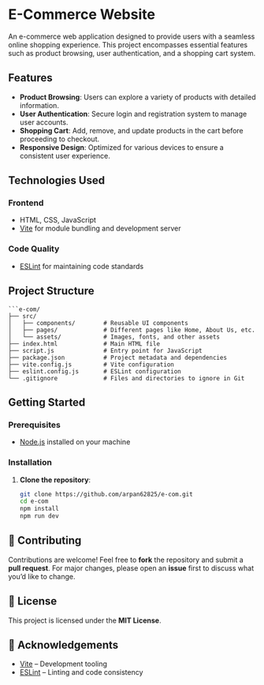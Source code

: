 # E-Commerce Website

An e-commerce web application designed to provide users with a seamless online shopping experience.
This project encompasses essential features such as product browsing, user authentication, and a shopping cart system.

## Features

- **Product Browsing**: Users can explore a variety of products with detailed information.
- **User Authentication**: Secure login and registration system to manage user accounts.
- **Shopping Cart**: Add, remove, and update products in the cart before proceeding to checkout.
- **Responsive Design**: Optimized for various devices to ensure a consistent user experience.

## Technologies Used

### Frontend

- HTML, CSS, JavaScript
- [Vite](https://vitejs.dev/) for module bundling and development server

### Code Quality

- [ESLint](https://eslint.org/) for maintaining code standards

## Project Structure

    ```e-com/
    ├── src/
    │   ├── components/        # Reusable UI components
    │   ├── pages/             # Different pages like Home, About Us, etc.
    │   └── assets/            # Images, fonts, and other assets
    ├── index.html             # Main HTML file
    ├── script.js              # Entry point for JavaScript
    ├── package.json           # Project metadata and dependencies
    ├── vite.config.js         # Vite configuration
    ├── eslint.config.js       # ESLint configuration
    └── .gitignore             # Files and directories to ignore in Git

## Getting Started

### Prerequisites

- [Node.js](https://nodejs.org/) installed on your machine

### Installation

1. **Clone the repository**:
   ```bash
   git clone https://github.com/arpan62825/e-com.git
   cd e-com
   npm install
   npm run dev
   ```

## 🤝 Contributing

Contributions are welcome!
Feel free to **fork** the repository and submit a **pull request**.
For major changes, please open an **issue** first to discuss what you’d like to change.

## 📄 License

This project is licensed under the **MIT License**.

## 🙌 Acknowledgements

- [Vite](https://vitejs.dev/) – Development tooling
- [ESLint](https://eslint.org/) – Linting and code consistency

